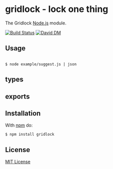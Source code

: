 
# gridlock - lock one thing

The Gridlock [Node.js](http://nodejs.org/) module.

[![Build Status](https://secure.travis-ci.org/michaelnisi/gridlock.svg)](http://travis-ci.org/michaelnisi/gridlock) [![David DM](https://david-dm.org/michaelnisi/gridlock.svg)](http://david-dm.org/michaelnisi/gridlock)

## Usage

```js
```

```
$ node example/suggest.js | json
```

## types

## exports

## Installation

With [npm](https://npmjs.org/package/gridlock) do:

```
$ npm install gridlock
```

## License

[MIT License](https://github.com/michaelnisi/gridlock/blob/master/LICENSE)
